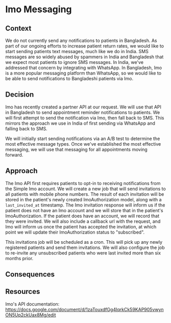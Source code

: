 # Imo Messaging

## Context

We do not currently send any notifications to patients in Bangladesh. As part of our ongoing efforts to increase patient return rates, we would like to start sending patients text messages, much like we do in India. SMS messages are so widely abused by spammers in India and Bangladesh that we expect most patients to ignore SMS messages. In India, we've addressed that concern by integrating with WhatsApp. In Bangladesh, Imo is a more popular messaging platform than WhatsApp, so we would like to be able to send notifications to Bangladeshi patients via Imo.

## Decision

Imo has recently created a partner API at our request. We will use that API in Bangladesh to send appointment reminder notifications to patients. We will first attempt to send the notification via Imo, then fall back to SMS. This mirrors the approach we use in India of first sending via WhatsApp and falling back to SMS.

We will initially start sending notifications via an A/B test to determine the most effective message types. Once we've established the most effective messaging, we will use that messaging for all appointments moving forward.

## Approach

The Imo API first requires patients to opt-in to receiving notifications from the Simple Imo account. We will create a new job that will send invitations to all patients with mobile phone numbers. The result of each invitation will be stored in the patient's newly created ImoAuthorization model, along with a `last_invited_at` timestamp. The Imo invitation response will inform us if the patient does not have an Imo account and we will store that in the patient's ImoAuthorization. If the patient does have an account, we will record that they were invited. We will also include a callback url with the request, and Imo will inform us once the patient has accepted the invitation, at which point we will update their ImoAuthorization status to "subscribed".

This invitations job will be scheduled as a cron. This will pick up any newly registered patients and send them invitations. We will also configure the job to re-invite any unsubscribed patients who were last invited more than six months prior.


## Consequences



## Resources

Imo's API documentation:
https://docs.google.com/document/d/1zaTouxdfGg4IqrkCk59KAP905vwynON5Up2ckUax8Mg/edit

